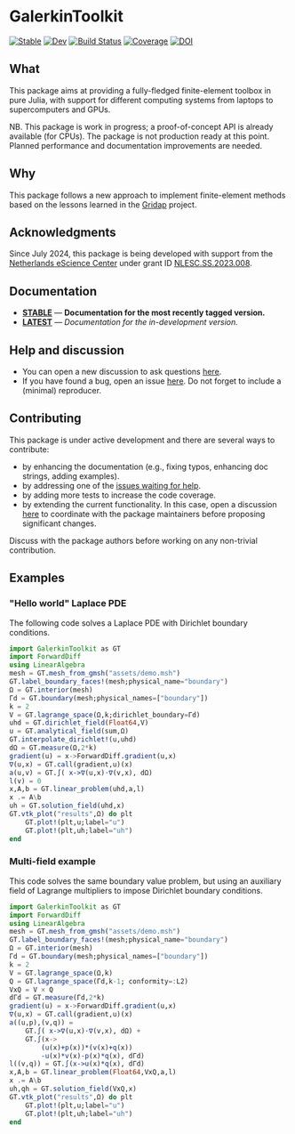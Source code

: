 # GalerkinToolkit

[![Stable](https://img.shields.io/badge/docs-stable-blue.svg)](https://fverdugo.github.io/GalerkinToolkit.jl/stable/)
[![Dev](https://img.shields.io/badge/docs-dev-blue.svg)](https://fverdugo.github.io/GalerkinToolkit.jl/dev/)
[![Build Status](https://github.com/fverdugo/GalerkinToolkit.jl/actions/workflows/CI.yml/badge.svg?branch=main)](https://github.com/fverdugo/GalerkinToolkit.jl/actions/workflows/CI.yml?query=branch%3Amain)
[![Coverage](https://codecov.io/gh/fverdugo/GalerkinToolkit.jl/branch/main/graph/badge.svg)](https://codecov.io/gh/fverdugo/GalerkinToolkit.jl)
[![DOI](https://zenodo.org/badge/497260571.svg)](https://doi.org/10.5281/zenodo.13938389)

## What

This package aims at providing a fully-fledged finite-element toolbox in pure Julia, with support for different computing systems from laptops to supercomputers and GPUs.  

NB. This package is work in progress; a proof-of-concept API is already available (for CPUs). The package is not production ready at this point. Planned performance and documentation improvements are needed.

## Why

This package follows a new approach to implement finite-element methods based on the lessons learned in the [Gridap](https://github.com/gridap/Gridap.jl) project.

## Acknowledgments

Since July 2024, this package is being developed with support from the [Netherlands eScience Center](https://www.esciencecenter.nl/) under grant ID [NLESC.SS.2023.008](https://research-software-directory.org/projects/hp2sim).

## Documentation

- [**STABLE**](https://fverdugo.github.io/GalerkinToolkit.jl/stable) &mdash; **Documentation for the most recently tagged version.**
- [**LATEST**](https://fverdugo.github.io/GalerkinToolkit.jl/dev) &mdash; *Documentation for the in-development version.*

## Help and discussion

- You can open a new discussion to ask questions [here](https://github.com/fverdugo/GalerkinToolkit.jl/discussions).
- If you have found a bug, open an issue [here](https://github.com/fverdugo/GalerkinToolkit.jl/issues). Do not forget to include a (minimal) reproducer.

## Contributing

This package is under active development and there are several ways to contribute:

- by enhancing the documentation (e.g., fixing typos, enhancing doc strings, adding examples).
- by addressing one of the [issues waiting for help](https://github.com/fverdugo/GalerkinToolkit.jl/labels/help%20wanted).
- by adding more tests to increase the code coverage.
- by extending the current functionality. In this case, open a discussion [here](https://github.com/fverdugo/GalerkinToolkit.jl/discussions) to coordinate with the package maintainers before proposing significant changes.

Discuss with the package authors before working on any non-trivial contribution.

## Examples

### "Hello world" Laplace PDE

The following code solves a Laplace PDE with Dirichlet boundary conditions.

```julia
import GalerkinToolkit as GT
import ForwardDiff
using LinearAlgebra
mesh = GT.mesh_from_gmsh("assets/demo.msh")
GT.label_boundary_faces!(mesh;physical_name="boundary")
Ω = GT.interior(mesh)
Γd = GT.boundary(mesh;physical_names=["boundary"])
k = 2
V = GT.lagrange_space(Ω,k;dirichlet_boundary=Γd)
uhd = GT.dirichlet_field(Float64,V)
u = GT.analytical_field(sum,Ω)
GT.interpolate_dirichlet!(u,uhd)
dΩ = GT.measure(Ω,2*k)
gradient(u) = x->ForwardDiff.gradient(u,x)
∇(u,x) = GT.call(gradient,u)(x)
a(u,v) = GT.∫( x->∇(u,x)⋅∇(v,x), dΩ)
l(v) = 0
x,A,b = GT.linear_problem(uhd,a,l)
x .= A\b
uh = GT.solution_field(uhd,x)
GT.vtk_plot("results",Ω) do plt
    GT.plot!(plt,u;label="u")
    GT.plot!(plt,uh;label="uh")
end
```

### Multi-field example

This code solves the same boundary value problem, but using an auxiliary field of Lagrange
multipliers to impose Dirichlet boundary conditions.

```julia
import GalerkinToolkit as GT
import ForwardDiff
using LinearAlgebra
mesh = GT.mesh_from_gmsh("assets/demo.msh")
GT.label_boundary_faces!(mesh;physical_name="boundary")
Ω = GT.interior(mesh)
Γd = GT.boundary(mesh;physical_names=["boundary"])
k = 2
V = GT.lagrange_space(Ω,k)
Q = GT.lagrange_space(Γd,k-1; conformity=:L2)
VxQ = V × Q
dΓd = GT.measure(Γd,2*k)
gradient(u) = x->ForwardDiff.gradient(u,x)
∇(u,x) = GT.call(gradient,u)(x)
a((u,p),(v,q)) =
    GT.∫( x->∇(u,x)⋅∇(v,x), dΩ) +
    GT.∫(x->
        (u(x)+p(x))*(v(x)+q(x))
        -u(x)*v(x)-p(x)*q(x), dΓd)
l((v,q)) = GT.∫(x->u(x)*q(x), dΓd)
x,A,b = GT.linear_problem(Float64,VxQ,a,l)
x .= A\b
uh,qh = GT.solution_field(VxQ,x)
GT.vtk_plot("results",Ω) do plt
    GT.plot!(plt,u;label="u")
    GT.plot!(plt,uh;label="uh")
end
```


